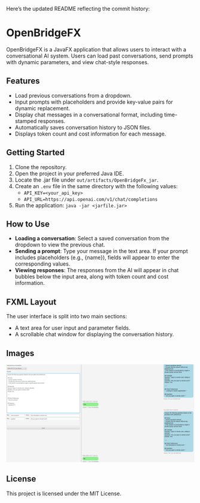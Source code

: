 Here’s the updated README reflecting the commit history:

# OpenBridgeFX

OpenBridgeFX is a JavaFX application that allows users to interact with a conversational AI system. Users can load past conversations, send prompts with dynamic parameters, and view chat-style responses.

## Features

- Load previous conversations from a dropdown.
- Input prompts with placeholders and provide key-value pairs for dynamic replacement.
- Display chat messages in a conversational format, including time-stamped responses.
- Automatically saves conversation history to JSON files.
- Displays token count and cost information for each message.

## Getting Started

1. Clone the repository.
2. Open the project in your preferred Java IDE.
3. Locate the .jar file under `out/artifacts/OpenBridgeFx_jar`.
4. Create an `.env` file in the same directory with the following values:
    - `API_KEY=<your_api_key>`
    - `API_URL=https://api.openai.com/v1/chat/completions`
5. Run the application: ```java -jar <jarfile.jar>```

## How to Use

- **Loading a conversation**: Select a saved conversation from the dropdown to view the previous chat.
- **Sending a prompt**: Type your message in the text area. If your prompt includes placeholders (e.g., {name}), fields will appear to enter the corresponding values.
- **Viewing responses**: The responses from the AI will appear in chat bubbles below the input area, along with token count and cost information.

## FXML Layout

The user interface is split into two main sections:
- A text area for user input and parameter fields.
- A scrollable chat window for displaying the conversation history.

## Images

![Conversation](images/1.png)

## License

This project is licensed under the MIT License.